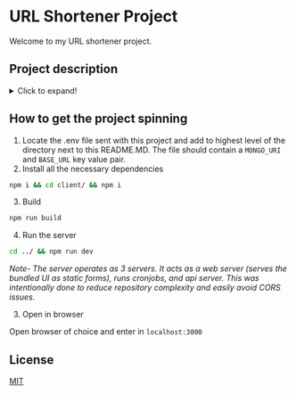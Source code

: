 # URL Shortener Project

Welcome to my URL shortener project.

## Project description

<details>
 <summary>Click to expand!</summary>

### Tech Stack

FE: React/Mantine

BE: NodeJS/Express/MongoDB

### Scope

The intention of this project is to mimic a production URL shortener application and all of its major features, to a feasible extent. Thus, many considerations were sifted through, being analyzed whether or not they would be appropriately within scope. Limitations include cost, effort and time.

### Functional requirements

1. User should be able to input a valid URL link and receive a shortened link.
2. When accessing the shortened link, the user should be redirected to the original URL.
3. Shortened URLs will expire after 2 years of inactivity.
4. Shortened URLs will have an expiration date of 4 years.

### Non-functional requirements

1. Shortened URLs must be random unique and human readable
2. Availability (returns error if code does not exist)

### Project features

According to scope, the major factor in building project feature considerations was cost. Thus, the majority of the project features consider storage as the limiting factor.

#### 1. URL length limitation

| Browser | Address bar | document.location or anchor tag |
| ------- | ----------- | ------------------------------- |
| Chrome  | 32779       | >64k                            |
| Android | >64k        | >64k                            |
| Firefox | 32779       | >64k                            |
| Safari  | 2047        | 5120                            |
| IE11    | 2047        | 5120                            |
| Edge 16 | 2047        | 10240                           |

https://stackoverflow.com/questions/417142/what-is-the-maximum-length-of-a-url-in-different-browsers

<strong>tl;dr- 2000 character limit</strong>

#### 2. Storage (character bytes)

Database provided is a MongoDB cloud cluster with a max storage of 512MB.

##### Data Model

| Key            | Max size   | Data type |
| -------------- | ---------- | --------- |
| \_id           | 12 Bytes   | ObjectId  |
| code           | 4 Bytes    | String    |
| link           | 2000 Bytes | String    |
| creationDate   | 70 Bytes   | String    |
| expirationDate | 70 Bytes   | String    |
| inactiveDate   | 70 Bytes   | String    |

max size = 2226bytes

<em>Note- dates should be stored as the DATE data type which would reduce it to 8bytes, but for development ease, it's stored as a string </em>

<strong>tl;dr- 512megabytes / 2226bytes = 241181 max entries</strong>

#### 3. URL (shortened) readability

Considerations for readability is to keep the code as short as possible, while still providing enough available permutations that every entry can be unique (over 241181 max entries).

<details>
<summary>Option 1</summary>

(0-9, a-f) UUID

solve for min x where "16\*x > 241181"; x = 5 characters

</details>

<details>
<summary>Option 2</summary>

(a-z) BASE26

solve for min x where "26\*x > 241181"; x = <strong>4 characters</strong>

</details>

<strong>tl;dr- code max is 4 characters long</strong>

#### 4. URL Expiration

Another consideration based on functional requirements, is that urls can have a lifespan of max 4 years, or 2 years of inactivity. InactiveDate attribute gets updated whenever the link is accessed.

### Items considered out of scope

Based on scope, there were many features that were not included for the sake of either cost or development time. The following items were considered not a priority in prototyping/mimicking a production application.

Provided, there are solutions that could've been made, the project does not consider:

| Description               | Solution                                  |
| ------------------------- | ----------------------------------------- |
| Hacking Attempts          | Sanitize inputs                           |
| Overloaded network        | Load balancers                            |
| Most frequently used urls | Caching system like Redis                 |
| Illegal activity          | Provide a preview option, blacklist sites |

Some other features not included due to time constraints and requirement scope- date timezone unification, analytics, and privatization of urls.

<em>Note- There are certainly more security concerns, but for brevity sake, we'll leave as is here. </em>

</details>

## How to get the project spinning

1. Locate the .env file sent with this project and add to highest level of the directory next to this README.MD. The file should contain a `MONGO_URI` and `BASE_URL` key value pair.
2. Install all the necessary dependencies

```bash
npm i && cd client/ && npm i
```

3. Build

```bash
npm run build
```

4. Run the server

```bash
cd ../ && npm run dev
```

<em>Note- The server operates as 3 servers. It acts as a web server (serves the bundled UI as static forms), runs cronjobs, and api server. This was intentionally done to reduce repository complexity and easily avoid CORS issues. </em>

3. Open in browser

Open browser of choice and enter in `localhost:3000`

## License

[MIT](https://choosealicense.com/licenses/mit/)
